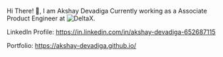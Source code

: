 Hi There! 👋, I am Akshay Devadiga Currently working as a Associate Product Engineer at ![DeltaX](https://www.deltax.com/wp-content/uploads/2018/04/Delta-horizontal-revision-topbar.png).




LinkedIn Profile: https://in.linkedin.com/in/akshay-devadiga-652687115

Portfolio: https://akshay-devadiga.github.io/
